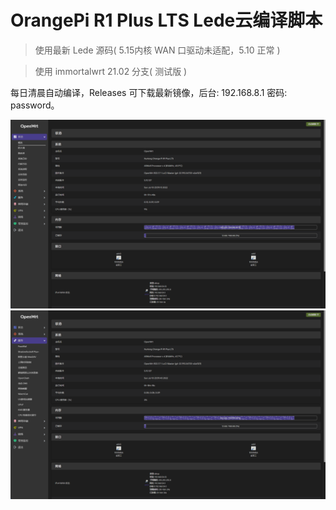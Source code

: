 # OrangePi R1 Plus LTS Lede云编译脚本

> 使用最新 Lede 源码( 5.15内核 WAN 口驱动未适配，5.10 正常 )

> 使用 immortalwrt 21.02 分支( 测试版 )

每日清晨自动编译，Releases 可下载最新镜像，后台: 192.168.8.1 密码: password。

![状态](./images/5.10.png)
![服务](./images/5.10services.png)